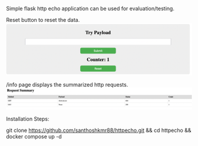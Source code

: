 Simple flask http echo application can be used for evaluation/testing. 
 
Reset button to reset the data.
![img.png](img.png)

/info page displays the summarized http requests.
![img_1.png](img_1.png)


Installation Steps:

git clone https://github.com/santhoshkmr88/httpecho.git && 
cd httpecho &&
docker compose up -d
